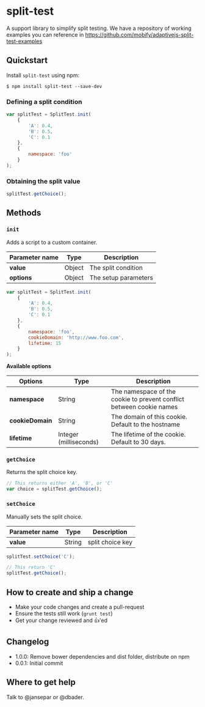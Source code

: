 # split-test

A support library to simplify split testing. We have a repository of working examples you can reference in https://github.com/mobify/adaptivejs-split-test-examples

## Quickstart

Install `split-test` using npm:

    $ npm install split-test --save-dev

### Defining a split condition

```js
var splitTest = SplitTest.init(
    {
        'A': 0.4,
        'B': 0.5,
        'C': 0.1
    },
    {
        namespace: 'foo'
    }
);
```

### Obtaining the split value

```js
splitTest.getChoice();
```

## Methods

### `init`

Adds a script to a custom container.

| Parameter name | Type | Description |
|----------------|-------------|-----|
| **value** | Object | The split condition |
| **options** | Object | The setup parameters |

```js
var splitTest = SplitTest.init(
    {
        'A': 0.4,
        'B': 0.5,
        'C': 0.1
    },
    {
        namespace: 'foo',
        cookieDomain: 'http://www.foo.com',
        lifetime: 15
    }
);
```
**Available options**

| Options | Type | Description |
|----------------|-------------|------|
| **namespace** | String | The namespace of the cookie to prevent conflict between cookie names |
| **cookieDomain** | String | The domain of this cookie. Default to the hostname |
| **lifetime** | Integer (milliseconds) | The lifetime of the cookie. Default to 30 days. |

### `getChoice`

Returns the split choice key.

```js
// This returns either 'A', 'B', or 'C'
var choice = splitTest.getChoice();
```
### `setChoice`

Manually sets the split choice.

| Parameter name | Type | Description |
|----------------|-------------|-----------|
| **value** | String | split choice key |

```js
splitTest.setChoice('C');

// This return 'C'
splitTest.getChoice();
```

## How to create and ship a change

* Make your code changes and create a pull-request
* Ensure the tests still work (`grunt test`)
* Get your change reviewed and :+1:'ed


## Changelog

* 1.0.0: Remove bower dependencies and dist folder, distribute on npm
* 0.0.1: Initial commit

## Where to get help

Talk to @jansepar or @dbader.
